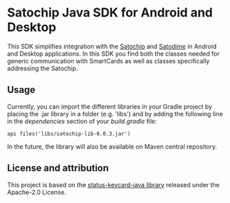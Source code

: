 # Satochip Java SDK for Android and Desktop

This SDK simplifies integration with the [Satochip](https://github.com/Toporin/SatochipApplet) and [Satodime](https://github.com/Toporin/Satodime-Applet) in Android
and Desktop applications. In this SDK you find both the classes needed for generic communication with SmartCards as well 
as classes specifically addressing the Satochip.

## Usage

Currently, you can import the different libraries in your Gradle project by placing the .jar library in a folder (e.g. 'libs')
and by adding the following line in the *dependencies* section of your *build.gradle* file:

```api files('libs/satochip-lib-0.0.3.jar')```

In the future, the library will also be available on Maven central repository.

## License and attribution

This project is based on the [status-keycard-java library](https://github.com/status-im/status-keycard-java) released under the Apache-2.0 License.